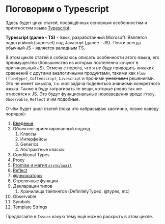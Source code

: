 # Поговорим о Typescript

Здесь будет цикл статей, посвящённых основным особенностям и приятностям языка [Typescript](http://www.typescriptlang.org/).

**Typescript (далее - TS)** - язык, разработанный Microsoft. Является надстройкой (superset) над Javacript (далее - JS). Почти всегда обычный JS - является валидным TS.

В этом цикле статей я собираюсь описать особенности этого языка, его преимущества (большинство из которых постепенно кочуют в оригинальный JS).
Отмечу с порога, что я *не буду* приводить никаких сравнений с другими аналогичными продуктами, такими как `Flow (flowtype)`,
`Coffeescript`, `Livescript` и прочими ~~ужасными~~ решениями. Это не имеет смысла, т.к. моя задача поделиться знаниями конкретного языка.
Также я буду затрагивать те вещи, которые ровно так же относятся к JS. Это будут функциональные нововведения вроде
`Proxy`, `Observable`, `Reflect` и им подобные.

О чём будет цикл статей (пока что набрасываю хаотично, позже наведу порядок):
1. [Введение](./1.%20Intro)
2. Объектно-ориентированный подход
    1. Классы
    2. Интерфейсы
    3. Generics
    4. Абстрактные классы
3. Conditional Types
4. Proxy
5. [Promise и магия `async`/`await`](./5.%20Promise)
6. [Reflect](./6.%20Reflect)
7. [@декораторы](./7.%20Decorators)
8. Стрелочные функции
9. Декларации типов
    1. Хранилища тайпингов (DefinitelyTyped, @types, etc)
10. Observable
11. Symbols
12. Template Strings

Предлагайте в `Issues` какую тему ещё можно раскрыть в этом цикле.
